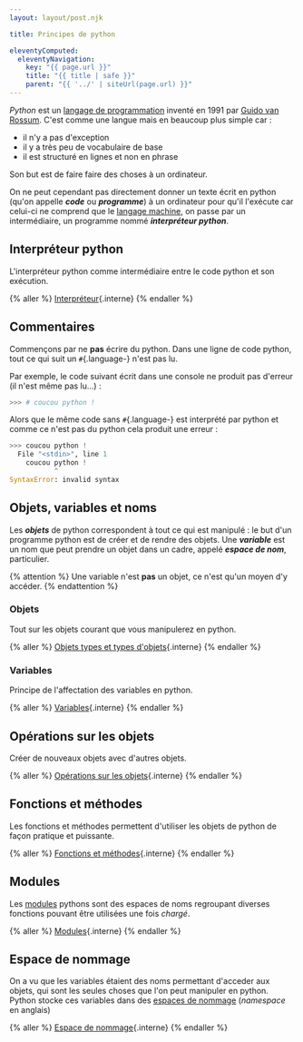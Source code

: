 ```yaml
---
layout: layout/post.njk

title: Principes de python

eleventyComputed:
  eleventyNavigation:
    key: "{{ page.url }}"
    title: "{{ title | safe }}"
    parent: "{{ '../' | siteUrl(page.url) }}"
---
```


_Python_ est un [langage de programmation](https://fr.wikipedia.org/wiki/Langage_de_programmation) inventé en 1991 par [Guido van Rossum](https://fr.wikipedia.org/wiki/Guido_van_Rossum). C'est comme une langue mais en beaucoup plus simple car :

- il n'y a pas d'exception
- il y a très peu de vocabulaire de base
- il est structuré en lignes et non en phrase

Son but est de faire faire des choses à un ordinateur.

On ne peut cependant pas directement donner un texte écrit en python (qu'on appelle **_code_** ou **_programme_**) à un ordinateur pour qu'il l'exécute car celui-ci ne comprend que le [langage machine](https://fr.wikipedia.org/wiki/Langage_machine), on passe par un intermédiaire, un programme nommé **_interpréteur python_**.

## Interpréteur python

L'interpréteur python comme intermédiaire entre le code python et son exécution.

{% aller %}
[Interpréteur](interpréteur){.interne}
{% endaller %}

## Commentaires

Commençons par ne **pas** écrire du python. Dans une ligne de code python, tout ce qui suit un `#`{.language-} n'est pas lu.

Par exemple, le code suivant écrit dans une console ne produit pas d'erreur (il n'est même pas lu...) :

```python
>>> # coucou python !
```

Alors que le même code sans `#`{.language-} est interprété par python et comme ce n'est pas du python cela produit une erreur :

```python
>>> coucou python !
  File "<stdin>", line 1
    coucou python !
           ^
SyntaxError: invalid syntax
```

## Objets, variables et noms

Les **_objets_** de python correspondent à tout ce qui est manipulé : le but d'un programme python est de créer et de rendre des objets. Une **_variable_** est un nom que peut prendre un objet dans un cadre, appelé **_espace de nom_**, particulier.

{% attention %}
Une variable n'est **pas** un objet, ce n'est qu'un moyen d'y accéder.
{% endattention %}

### Objets

Tout sur les objets courant que vous manipulerez en python.

{% aller %}
[Objets types et types d'objets](objets-types){.interne}
{% endaller %}

### Variables

Principe de l'affectation des variables en python.

{% aller %}
[Variables](variables){.interne}
{% endaller %}

## Opérations sur les objets

Créer de nouveaux objets avec d'autres objets.

{% aller %}
[Opérations sur les objets](opérations){.interne}
{% endaller %}

## Fonctions et méthodes

Les fonctions et méthodes permettent d'utiliser les objets de python de façon pratique et puissante.

{% aller %}
[Fonctions et méthodes](fonctions-méthodes){.interne}
{% endaller %}

## Modules

Les [modules](https://docs.python.org/fr/3/tutorial/modules.html) pythons sont des espaces de noms regroupant diverses fonctions pouvant être utilisées une fois _chargé_.

{% aller %}
[Modules](modules){.interne}
{% endaller %}

## Espace de nommage

<!-- 

> TBD reprendre avec la partie variable qui commence à en parler. Le mettre après coder ses fonctions/modules.
>
> Le voir avec le débogeur : stackframe = espace de nommage.
> 
 -->

On a vu que les variables étaient des noms permettant d'acceder aux objets, qui sont les seules choses que l'on peut manipuler en python. Python stocke ces variables dans des [espaces de nommage](https://docs.python.org/fr/3.13/glossary.html#term-namespace) (_namespace_ en anglais)

{% aller %}
[Espace de nommage](espace-nommage){.interne}
{% endaller %}

